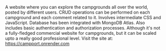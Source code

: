 A website where you can explore the campgrounds all over the world, posted by different users. CRUD operations can be performed on each campground and each comment related to it. Involves intermediate CSS and JavaScript. Database has been integrated with MongoDB Atlas. Also includes basic authentication and authorization processes. Although it's not a fully-fledged commercial website for campgrounds, but it can be scaled upto a really good professional level. Visit the site at: https://campport.onrender.com

